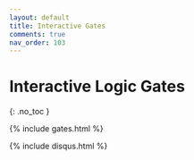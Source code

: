 ```yaml
---
layout: default
title: Interactive Gates
comments: true
nav_order: 103
---
```

# Interactive Logic Gates
{: .no_toc }

{% include gates.html %}


{% include disqus.html %}
